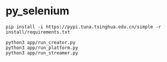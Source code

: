 # py_selenium

```shell
pip install -i https://pypi.tuna.tsinghua.edu.cn/simple -r install/requirements.txt
```

```shell
python3 app/run_creator.py
python3 app/run_platform.py
python3 app/run_streamer.py
```